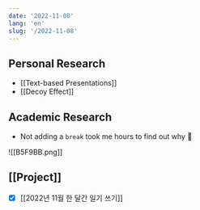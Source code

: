 ```yaml
---
date: '2022-11-08'
lang: 'en'
slug: '/2022-11-08'
---
```


## Personal Research

- [[Text-based Presentations]]
- [[Decoy Effect]]

## Academic Research

- Not adding a `break` took me hours to find out why 😬

![[B5F9BB.png]]

## [[Project]]

- [x] [[2022년 11월 한 달간 일기 쓰기]]
